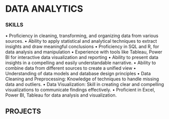 # DATA ANALYTICS
### SKILLS
•	Proficiency in cleaning, transforming, and organizing data from various sources.
•	Ability to apply statistical and analytical techniques to extract insights and draw meaningful conclusions
•	Proficiency in SQL and R, for data analysis and manipulation
•	Experience with tools like Tableau, Power BI for interactive data visualization and reporting
•	Ability to present data insights in a compelling and easily understandable narrative.
•	Ability to combine data from different sources to create a unified view
•	Understanding of data models and database design principles
•	Data Cleaning and Preprocessing: Knowledge of techniques to handle missing data and outliers.
•	Data Visualization: Skill in creating clear and compelling visualizations to communicate findings effectively.
•	Proficient in Excel, Power BI, Tableau for data analysis and visualization. 




## PROJECTS
